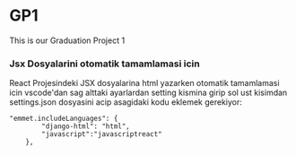 # GP1
This is our Graduation Project 1
### Jsx Dosyalarini otomatik tamamlamasi icin
React Projesindeki JSX dosyalarina html yazarken otomatik tamamlamasi icin vscode'dan sag alttaki ayarlardan setting kismina girip sol ust kisimdan settings.json dosyasini acip asagidaki kodu eklemek gerekiyor:
```
"emmet.includeLanguages": {
        "django-html": "html",
        "javascript":"javascriptreact"
    },
```
